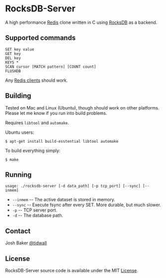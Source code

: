 # RocksDB-Server
A high performance [Redis](https://redis.io/) clone written in C using [RocksDB](http://rocksdb.org/) as a backend. 

## Supported commands

```
SET key value
GET key
DEL key
KEYS *
SCAN cursor [MATCH pattern] [COUNT count]
FLUSHDB
```

Any [Redis clients](https://redis.io/clients) should work.

## Building

Tested on Mac and Linux (Ubuntu), though should work on other platforms.
Please let me know if you run into build problems.

Requires `libtool` and `automake`.

Ubuntu users:
```
$ apt-get install build-esstential libtool automake
```

To build everything simply:

```
$ make
```

## Running

```
usage: ./rocksdb-server [-d data_path] [-p tcp_port] [--sync] [--inmem]
```
- `--inmem` -- The active dataset is stored in memory. 
- `--sync`  -- Execute fsync after every SET. More durable, but much slower.
- `-p`      -- TCP server port.
- `-d`      -- The database path.

## Contact
Josh Baker [@tidwall](http://twitter.com/tidwall)

## License
RocksDB-Server source code is available under the MIT [License](/LICENSE).
